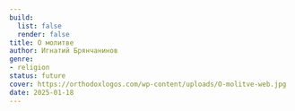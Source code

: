 ```yaml
---
build:
  list: false
  render: false
title: О молитве
author: Игнатий Брянчанинов
genre:
- religion
status: future
cover: https://orthodoxlogos.com/wp-content/uploads/O-molitve-web.jpg
date: 2025-01-18
---
```


